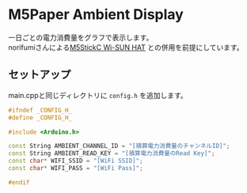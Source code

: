 # M5Paper Ambient Display

一日ごとの電力消費量をグラフで表示します。  
norifumiさんによる[M5StickC Wi-SUN HAT](https://github.com/rin-ofumi/m5stickc_wisun_hat) との併用を前提にしています。

## セットアップ

main.cppと同じディレクトリに `config.h` を追加します。

``` cpp
#ifndef _CONFIG_H_
#define _CONFIG_H_

#include <Arduino.h>

const String AMBIENT_CHANNEL_ID = "[積算電力消費量のチャンネルID]";
const String AMBIENT_READ_KEY = "[積算電力消費量のRead Key]";
const char* WIFI_SSID = "[WiFi SSID]";
const char* WIFI_PASS = "[WiFi Pass]";

#endif
```
